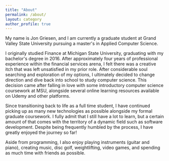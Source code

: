 ```yaml
---
title: "About"
permalink: /about/
layout: category
author_profile: true
---
```


My name is Jon Griesen, and I am currently a graduate student at Grand Valley State University pursuing a master's in Applied Computer Science.

I originally studied Finance at Michigan State University, graduating with my bachelor's degree in 2016. After approximately four years of professional experience within the financial services arena, I felt there was a creative itch that was left unsatisfied in my prior role. After considerable soul searching and exploration of my options, I ultimately decided to change direction and dive back into school to study computer science. This decision came after falling in love with some introductory computer science coursework at MSU, alongside several online learning resources available on Udemy and other platforms.

Since transitioning back to life as a full time student, I have continued picking up as many new technologies as possible alongside my formal graduate coursework. I fully admit that I still have a lot to learn, but a certain amount of that comes with the territory of a dynamic field such as software development. Despite being frequently humbled by the process, I have greatly enjoyed the journey so far!

Aside from programming, I also enjoy playing instruments (guitar and piano), creating music, disc golf, weightlifting, video games, and spending as much time with friends as possible.
